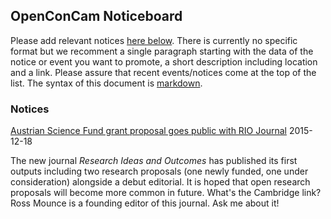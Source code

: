 ## OpenConCam Noticeboard

Please add relevant notices [here
below](https://github.com/OpenConCam/OpenConCam/blob/master/noticeboard.md). There
is currently no specific format but we recomment a single paragraph
starting with the data of the notice or event you want to promote, a
short description including location and a link. Please assure that
recent events/notices come at the top of the list. The syntax of this
document is
[markdown](https://guides.github.com/features/mastering-markdown/).

### Notices

[Austrian Science Fund grant proposal goes public with RIO Journal](http://www.eurekalert.org/pub_releases/2015-12/pp-asf121715.php) 2015-12-18

The new journal _Research Ideas and Outcomes_ has published its first outputs including two research proposals (one newly funded, one under consideration) alongside a debut editorial. It is hoped that open research proposals will become more common in future. What's the Cambridge link? Ross Mounce is a founding editor of this journal. Ask me about it!

